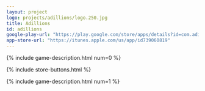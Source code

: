 ```yaml
---
layout: project
logo: projects/adillions/logo.250.jpg
title: Adillions
id: adillions
google-play-url: "https://play.google.com/store/apps/details?id=com.adillions.v1"
app-store-url: "https://itunes.apple.com/us/app/id739060819"
---
```


{% include game-description.html num=0 %}

{% include store-buttons.html %}

{% include game-description.html num=1 %}



